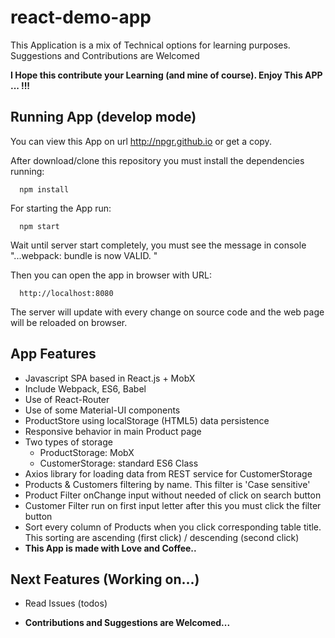 # react-demo-app

This Application is a mix of Technical options for learning purposes. Suggestions and Contributions are Welcomed

**I Hope this contribute your Learning (and mine of course). Enjoy This APP ... !!!**

## Running App (develop mode)

  You can view this App on url http://npgr.github.io or get a copy.

  After download/clone this repository you must install the dependencies running:

      npm install

  For starting the App run:

      npm start

  Wait until server start completely, you must see the message in console "...webpack: bundle is now VALID. "

  Then you can open the app in browser with URL:

      http://localhost:8080

  The server will update with every change on source code and the web page will be reloaded on browser.
  

## App Features


- Javascript SPA based in React.js + MobX
- Include Webpack, ES6, Babel
- Use of React-Router
- Use of some Material-UI components
- ProductStore using localStorage (HTML5) data persistence
- Responsive behavior in main Product page
- Two types of storage
    - ProductStorage: MobX
    - CustomerStorage: standard ES6 Class
- Axios library for loading data from REST service for CustomerStorage
- Products & Customers filtering by name. This filter is 'Case sensitive'
- Product Filter onChange input without needed of click on search button
- Customer Filter run on first input letter after this you must click the filter button
- Sort every column of Products when you click corresponding table title. This sorting are ascending (first click) / descending (second click)
- **This App is made with Love and Coffee..**

## Next Features (Working on...)

- Read Issues (todos)

- **Contributions and Suggestions are Welcomed...**
